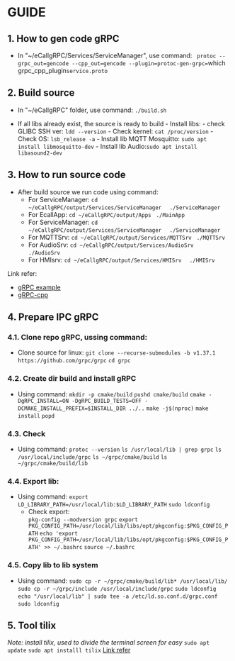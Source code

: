 # GUIDE
## 1. How to gen code gRPC
- In "~/eCallgRPC/Services/ServiceManager", use command:
    ` protoc --grpc_out=gencode --cpp_out=gencode --plugin=protoc-gen-grpc=`which grpc_cpp_plugin` service.proto `

## 2. Build source
   - In "~/eCallgRPC" folder, use command:
     `./build.sh `

   - If all libs already exist, the source is ready to build
    - Install libs:
    - check GLIBC SSH ver: ` ldd --version `
    - Check kernel: ` cat /proc/version `
    - Check OS: ` lsb_release -a `
    - Install lib MQTT Mosquitto: ` sudo apt install libmosquitto-dev `
    - Install lib Audio:` sudo apt install libasound2-dev `  

## 3. How to run source code 

   - After build source we run code using command:
        - For ServiceManager:
            `cd ~/eCallgRPC/output/Services/ServiceManager `
            ` ./ServiceManager`
        - For EcallApp:
            ` cd ~/eCallgRPC/output/Apps `
            ` ./MainApp`
        - For ServiceManager:
            `cd ~/eCallgRPC/output/Services/ServiceManager `
            ` ./ServiceManager`
        - For MQTTSrv:
            `cd ~/eCallgRPC/output/Services/MQTTSrv `
            ` ./MQTTSrv `
        - For AudioSrv:
            `cd ~/eCallgRPC/output/Services/AudioSrv  `
            ` ./AudioSrv `    
        - For HMIsrv:
            `cd ~/eCallgRPC/output/Services/HMISrv  `
            ` ./HMISrv `     

Link refer: 
- [gRPC example](https://github.com/chungphb/grpc-cpp)
- [gRPC-cpp](https://grpc.io/docs/languages/cpp/) 

## 4. Prepare IPC gRPC
### 4.1. Clone repo gRPC, ussing command:
- Clone source for linux:
    ` git clone --recurse-submodules -b v1.37.1 https://github.com/grpc/grpc `
    ` cd grpc `
### 4.2. Create dir build and install gRPC
- Using command:
        ` mkdir -p cmake/build `
        ` pushd cmake/build `
        ` cmake -DgRPC_INSTALL=ON -DgRPC_BUILD_TESTS=OFF -DCMAKE_INSTALL_PREFIX=$INSTALL_DIR ../.. `
        ` make -j$(nproc) `
        ` make install `
        ` popd `
### 4.3. Check
- Using command:
        ` protoc --version `
        ` ls /usr/local/lib | grep grpc `
        ` ls /usr/local/include/grpc `
        ` ls ~/grpc/cmake/build `
        ` ls ~/grpc/cmake/build/lib `
### 4.4. Export lib:
- Using command:
        ` export LD_LIBRARY_PATH=/usr/local/lib:$LD_LIBRARY_PATH `
        ` sudo ldconfig `
    - Check export: 	
        ` pkg-config --modversion grpc `
        ` export PKG_CONFIG_PATH=/usr/local/lib/libs/opt/pkgconfig:$PKG_CONFIG_PATH `
        ` echo 'export PKG_CONFIG_PATH=/usr/local/lib/libs/opt/pkgconfig:$PKG_CONFIG_PATH' >> ~/.bashrc `
        ` source ~/.bashrc `
### 4.5. Copy lib to lib system
- Using command:
    ` sudo cp -r ~/grpc/cmake/build/lib* /usr/local/lib/ `
    ` sudo cp -r ~/grpc/include /usr/local/include/grpc `
    ` sudo ldconfig `
    ` echo "/usr/local/lib" | sudo tee -a /etc/ld.so.conf.d/grpc.conf `
    ` sudo ldconfig `

## 5. Tool tilix
*Note: install tilix, used to divide the terminal screen for easy*
`sudo apt update`
`sudo apt installl tilix`
[Link refer](https://www.geeksforgeeks.org/how-to-install-tilix-terminal-emulator-in-ubuntu-fedora-arch-linux/)     
                    
